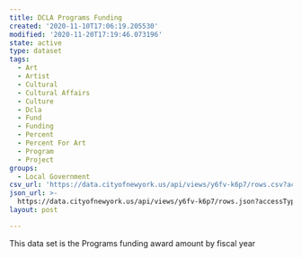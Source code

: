 ```yaml
---
title: DCLA Programs Funding
created: '2020-11-10T17:06:19.205530'
modified: '2020-11-20T17:19:46.073196'
state: active
type: dataset
tags:
  - Art
  - Artist
  - Cultural
  - Cultural Affairs
  - Culture
  - Dcla
  - Fund
  - Funding
  - Percent
  - Percent For Art
  - Program
  - Project
groups:
  - Local Government
csv_url: 'https://data.cityofnewyork.us/api/views/y6fv-k6p7/rows.csv?accessType=DOWNLOAD'
json_url: >-
  https://data.cityofnewyork.us/api/views/y6fv-k6p7/rows.json?accessType=DOWNLOAD
layout: post

---
```

This data set is the Programs funding award amount by fiscal year
